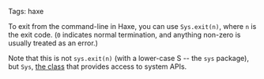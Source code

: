 Tags: haxe

To exit from the command-line in Haxe, you can use `Sys.exit(n)`, where `n` is the exit code. (`0` indicates normal termination, and anything non-zero is usually treated as an error.)

Note that this is not `sys.exit(n)` (with a lower-case S -- the `sys` package), but `Sys`, [the class](http://api.haxe.org/Sys.html) that provides access to system APIs.
